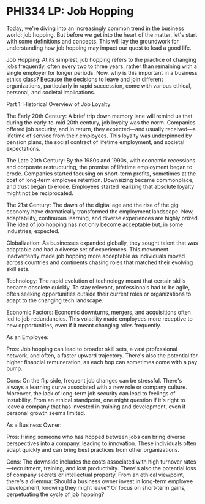 # PHI334 LP: Job Hopping 

Today, we're diving into an increasingly common trend in the business world: job hopping. But before we get into the heart of the matter, let's start with some definitions and concepts. This will lay the groundwork for understanding how job hopping may impact our quest to lead a good life.

Job Hopping: At its simplest, job hopping refers to the practice of changing jobs frequently, often every two to three years, rather than remaining with a single employer for longer periods. Now, why is this important in a business ethics class? Because the decisions to leave and join different organizations, particularly in rapid succession, come with various ethical, personal, and societal implications.

Part 1: Historical Overview of Job Loyalty

The Early 20th Century: A brief trip down memory lane will remind us that during the early-to-mid 20th century, job loyalty was the norm. Companies offered job security, and in return, they expected—and usually received—a lifetime of service from their employees. This loyalty was underpinned by pension plans, the social contract of lifetime employment, and societal expectations.

The Late 20th Century: By the 1980s and 1990s, with economic recessions and corporate restructuring, the promise of lifetime employment began to erode. Companies started focusing on short-term profits, sometimes at the cost of long-term employee retention. Downsizing became commonplace, and trust began to erode. Employees started realizing that absolute loyalty might not be reciprocated.

The 21st Century: The dawn of the digital age and the rise of the gig economy have dramatically transformed the employment landscape. Now, adaptability, continuous learning, and diverse experiences are highly prized. The idea of job hopping has not only become acceptable but, in some industries, expected.

Globalization: As businesses expanded globally, they sought talent that was adaptable and had a diverse set of experiences. This movement inadvertently made job hopping more acceptable as individuals moved across countries and continents chasing roles that matched their evolving skill sets.

Technology: The rapid evolution of technology meant that certain skills became obsolete quickly. To stay relevant, professionals had to be agile, often seeking opportunities outside their current roles or organizations to adapt to the changing tech landscape.

Economic Factors: Economic downturns, mergers, and acquisitions often led to job redundancies. This volatility made employees more receptive to new opportunities, even if it meant changing roles frequently.

As an Employee:

Pros: Job hopping can lead to broader skill sets, a vast professional network, and often, a faster upward trajectory. There's also the potential for higher financial remuneration, as each hop can sometimes come with a pay bump.

Cons: On the flip side, frequent job changes can be stressful. There's always a learning curve associated with a new role or company culture. Moreover, the lack of long-term job security can lead to feelings of instability. From an ethical standpoint, one might question if it's right to leave a company that has invested in training and development, even if personal growth seems limited.

As a Business Owner:

Pros: Hiring someone who has hopped between jobs can bring diverse perspectives into a company, leading to innovation. These individuals often adapt quickly and can bring best practices from other organizations.

Cons: The downside includes the costs associated with high turnover rates—recruitment, training, and lost productivity. There's also the potential loss of company secrets or intellectual property. From an ethical viewpoint, there's a dilemma: Should a business owner invest in long-term employee development, knowing they might leave? Or focus on short-term gains, perpetuating the cycle of job hopping?

